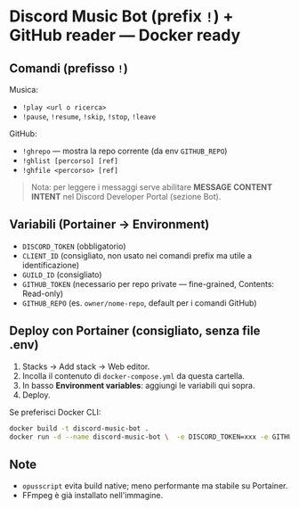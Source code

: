 # Discord Music Bot (prefix `!`) + GitHub reader — Docker ready

## Comandi (prefisso `!`)
Musica:
- `!play <url o ricerca>`
- `!pause`, `!resume`, `!skip`, `!stop`, `!leave`

GitHub:
- `!ghrepo` — mostra la repo corrente (da env `GITHUB_REPO`)
- `!ghlist [percorso] [ref]`
- `!ghfile <percorso> [ref]`

> Nota: per leggere i messaggi serve abilitare **MESSAGE CONTENT INTENT** nel Discord Developer Portal (sezione Bot).

## Variabili (Portainer → Environment)
- `DISCORD_TOKEN` (obbligatorio)
- `CLIENT_ID` (consigliato, non usato nei comandi prefix ma utile a identificazione)
- `GUILD_ID` (consigliato)
- `GITHUB_TOKEN` (necessario per repo private — fine-grained, Contents: Read-only)
- `GITHUB_REPO` (es. `owner/nome-repo`, default per i comandi GitHub)

## Deploy con Portainer (consigliato, senza file .env)
1. Stacks → Add stack → Web editor.
2. Incolla il contenuto di `docker-compose.yml` da questa cartella.
3. In basso **Environment variables**: aggiungi le variabili qui sopra.
4. Deploy.

Se preferisci Docker CLI:
```bash
docker build -t discord-music-bot .
docker run -d --name discord-music-bot \  -e DISCORD_TOKEN=xxx -e GITHUB_REPO=owner/repo \  --restart unless-stopped discord-music-bot
```

## Note
- `opusscript` evita build native; meno performante ma stabile su Portainer.
- FFmpeg è già installato nell'immagine.
